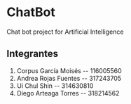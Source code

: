 # ChatBot
Chat bot project for Artificial Intelligence

## Integrantes
1. Corpus García Moisés -- 116005560
2. Andrea Rojas Fuentes -- 317243705
3. Ui Chul Shin -- 314630810
4. Diego Arteaga Torres -- 318214562
